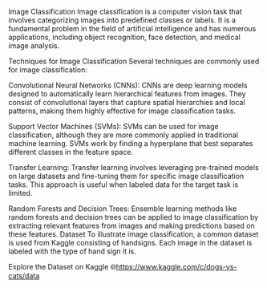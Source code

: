 Image Classification
Image classification is a computer vision task that involves categorizing images into predefined classes or labels. It is a fundamental problem in the field of artificial intelligence and has numerous applications, including object recognition, face detection, and medical image analysis.

Techniques for Image Classification
Several techniques are commonly used for image classification:

Convolutional Neural Networks (CNNs): CNNs are deep learning models designed to automatically learn hierarchical features from images. They consist of convolutional layers that capture spatial hierarchies and local patterns, making them highly effective for image classification tasks.

Support Vector Machines (SVMs): SVMs can be used for image classification, although they are more commonly applied in traditional machine learning. SVMs work by finding a hyperplane that best separates different classes in the feature space.

Transfer Learning: Transfer learning involves leveraging pre-trained models on large datasets and fine-tuning them for specific image classification tasks. This approach is useful when labeled data for the target task is limited.

Random Forests and Decision Trees: Ensemble learning methods like random forests and decision trees can be applied to image classification by extracting relevant features from images and making predictions based on these features.
Dataset
To illustrate image classification, a common dataset is used from Kaggle consisting of handsigns. Each image in the dataset is labeled with the type of hand sign it is.

Explore the Dataset on Kaggle 🌐https://www.kaggle.com/c/dogs-vs-cats/data
